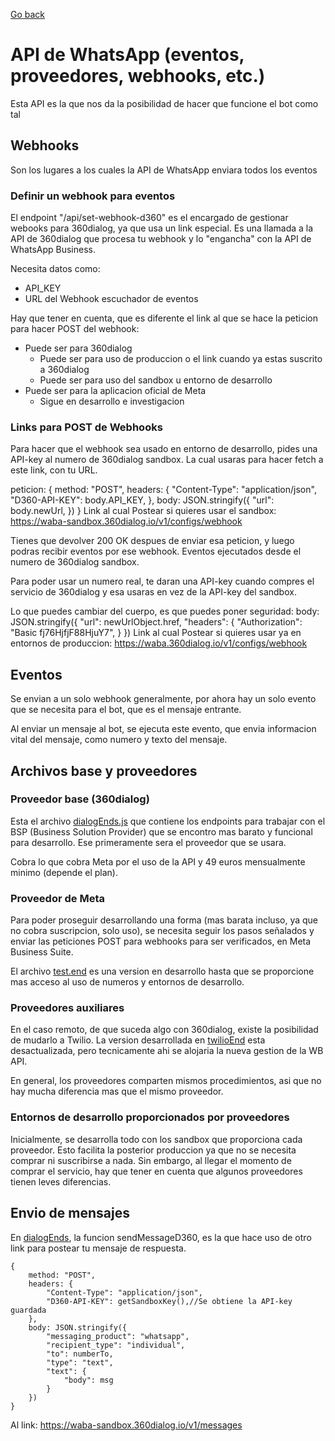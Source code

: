 [Go back](./backend.md)

# API de WhatsApp (eventos, proveedores, webhooks, etc.)

Esta API es la que nos da la posibilidad de hacer que funcione el bot como tal


## Webhooks

Son los lugares a los cuales la API de WhatsApp enviara todos los eventos

### Definir un webhook para eventos

El endpoint "/api/set-webhook-d360" es el encargado de gestionar webooks para 360dialog, ya que usa un link especial. Es una llamada a la API de 360dialog que procesa tu webhook y lo "engancha" con la API de WhatsApp Business.

Necesita datos como:

- API_KEY
- URL del Webhook escuchador de eventos

Hay que tener en cuenta, que es diferente el link al que se hace la peticion para hacer POST del webhook:

- Puede ser para 360dialog
    - Puede ser para uso de produccion o el link cuando ya estas suscrito a 360dialog
    - Puede ser para uso del sandbox u entorno de desarrollo
- Puede ser para la aplicacion oficial de Meta
    - Sigue en desarrollo e investigacion

### Links para POST de Webhooks

Para hacer que el webhook sea usado en entorno de desarrollo, pides una API-key al numero de 360dialog sandbox. La cual usaras para hacer fetch a este link, con tu URL.

peticion:
    {
        method: "POST",
        headers: {
            "Content-Type": "application/json",
            "D360-API-KEY": body.API_KEY,
        },
        body:  JSON.stringify({
            "url":  body.newUrl,
        })
    }
Link al cual Postear si quieres usar el sandbox:
    https://waba-sandbox.360dialog.io/v1/configs/webhook

Tienes que devolver 200 OK despues de enviar esa peticion, y luego podras recibir eventos por ese webhook. Eventos ejecutados desde el numero de 360dialog sandbox.

Para poder usar un numero real, te daran una API-key cuando compres el servicio de 360dialog y esa usaras en vez de la API-key del sandbox.

Lo que puedes cambiar del cuerpo, es que puedes poner seguridad: 
    body:  JSON.stringify({
        "url":  newUrlObject.href,
        "headers": {
            "Authorization": "Basic fj76HjfjF88HjuY7",
        }
    })
Link al cual Postear si quieres usar ya en entornos de produccion:
    https://waba.360dialog.io/v1/configs/webhook

## Eventos

Se envian a un solo webhook generalmente, por ahora hay un solo evento que se necesita para el bot, que es el mensaje entrante.

Al enviar un mensaje al bot, se ejecuta este evento, que envia informacion vital del mensaje, como numero y texto del mensaje.

## Archivos base y proveedores

### Proveedor base (360dialog)

Esta el archivo [dialogEnds.js](../../src/endpoints/dialogEnds.js) que contiene los endpoints para trabajar con el BSP (Business Solution Provider) que se encontro mas barato y funcional para desarrollo. Ese primeramente sera el proveedor que se usara.

Cobra lo que cobra Meta por el uso de la API y 49 euros mensualmente minimo (depende el plan).

### Proveedor de Meta

Para poder proseguir desarrollando una forma (mas barata incluso, ya que no cobra suscripcion, solo uso), se necesita seguir los pasos señalados y enviar las peticiones POST para webhooks para ser verificados, en Meta Business Suite. 

El archivo [test.end](../../src/endpoints/testEnd.js) es una version en desarrollo hasta que se proporcione mas acceso al uso de numeros  y entornos de desarrollo.

### Proveedores auxiliares

En el caso remoto, de que suceda algo con 360dialog, existe la posibilidad de mudarlo a Twilio. La version desarrollada en [twilioEnd](../../src/endpoints/twilioEnd.js) esta desactualizada, pero tecnicamente ahi se alojaria la nueva gestion de la WB API. 

En general, los proveedores comparten mismos procedimientos, asi que no hay mucha diferencia mas que el mismo proveedor.

### Entornos de desarrollo proporcionados por proveedores

Inicialmente, se desarrolla todo con los sandbox que proporciona cada proveedor. Esto facilita la posterior produccion ya que no se necesita comprar ni suscribirse a nada. Sin embargo, al llegar el momento de comprar el servicio, hay que tener en cuenta que algunos proveedores tienen leves diferencias.

## Envio de mensajes

En [dialogEnds](../../src/endpoints/dialogEnds.js), la funcion sendMessageD360, es la que hace uso de otro link para postear tu mensaje de respuesta.

    {
        method: "POST",
        headers: {
            "Content-Type": "application/json",
            "D360-API-KEY": getSandboxKey(),//Se obtiene la API-key guardada
        },
        body: JSON.stringify({
            "messaging_product": "whatsapp",
            "recipient_type": "individual",
            "to": numberTo,
            "type": "text",
            "text": {
                "body": msg
            }
        })
    }

Al link: https://waba-sandbox.360dialog.io/v1/messages